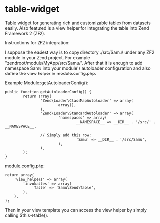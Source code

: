 table-widget
============

Table widget for generating rich and customizable tables from datasets easily. Also featured is a view helper for integrating the table into Zend Framework 2 (ZF2).

Instructions for ZF2 integration:

I suppose the easiest way is to copy directory ./src/Samu/ under any ZF2 module in your Zend project.
For example "zendroot/module/MyApp/src/Samu/". After that it is enough to add namespace Samu into
your module's autoloader configuration and also define the view helper in module.config.php.

Example Module::getAutoloaderConfig():

    public function getAutoloaderConfig() {
            return array(
                    'Zend\Loader\ClassMapAutoloader' => array(
                            array(),
                    ),
                    'Zend\Loader\StandardAutoloader' => array(
                            'namespaces' => array(
                                    __NAMESPACE__ => __DIR__ . '/src/' . __NAMESPACE__,

                    // Simply add this row:
                                    'Samu' => __DIR__ . '/src/Samu',
                            ),
                    ),
            );
    }

module.config.php:

    return array(
        'view_helpers' => array(
            'invokables' => array(
                'Table' => 'Samu\Zend\Table',
            ),
        ),
    );

Then in your view template you can access the view helper by simply calling $this->table().


